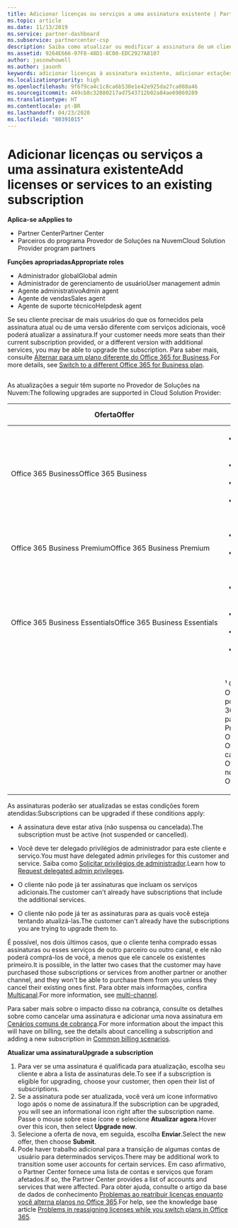 ```yaml
---
title: Adicionar licenças ou serviços a uma assinatura existente | Partner Center
ms.topic: article
ms.date: 11/13/2019
ms.service: partner-dashboard
ms.subservice: partnercenter-csp
description: Saiba como atualizar ou modificar a assinatura de um cliente, como adicionar mais licenças ou estações ou migrar para outra versão com outros serviços.
ms.assetid: 9264E666-97F8-48D1-8C00-EDC2927A8107
author: jasonwhowell
ms.author: jasonh
keywords: adicionar licenças à assinatura existente, adicionar estações à assinatura existente, modificar uma assinatura, alterar uma assinatura, comprar mais licenças para um cliente
ms.localizationpriority: high
ms.openlocfilehash: 9f6f9ca4c1c8ca6b530e1e42e925da27ca088a46
ms.sourcegitcommit: 449cb8c32880217ad7543712b02a84ae69869289
ms.translationtype: HT
ms.contentlocale: pt-BR
ms.lasthandoff: 04/23/2020
ms.locfileid: "80391015"
---
```

# <a name="add-licenses-or-services-to-an-existing-subscription"></a><span data-ttu-id="02651-104">Adicionar licenças ou serviços a uma assinatura existente</span><span class="sxs-lookup"><span data-stu-id="02651-104">Add licenses or services to an existing subscription</span></span>

<span data-ttu-id="02651-105">**Aplica-se a**</span><span class="sxs-lookup"><span data-stu-id="02651-105">**Applies to**</span></span>

- <span data-ttu-id="02651-106">Partner Center</span><span class="sxs-lookup"><span data-stu-id="02651-106">Partner Center</span></span>
- <span data-ttu-id="02651-107">Parceiros do programa Provedor de Soluções na Nuvem</span><span class="sxs-lookup"><span data-stu-id="02651-107">Cloud Solution Provider program partners</span></span>

<span data-ttu-id="02651-108">**Funções apropriadas**</span><span class="sxs-lookup"><span data-stu-id="02651-108">**Appropriate roles**</span></span>

- <span data-ttu-id="02651-109">Administrador global</span><span class="sxs-lookup"><span data-stu-id="02651-109">Global admin</span></span>
- <span data-ttu-id="02651-110">Administrador de gerenciamento de usuário</span><span class="sxs-lookup"><span data-stu-id="02651-110">User management admin</span></span>
- <span data-ttu-id="02651-111">Agente administrativo</span><span class="sxs-lookup"><span data-stu-id="02651-111">Admin agent</span></span>
- <span data-ttu-id="02651-112">Agente de vendas</span><span class="sxs-lookup"><span data-stu-id="02651-112">Sales agent</span></span>
- <span data-ttu-id="02651-113">Agente de suporte técnico</span><span class="sxs-lookup"><span data-stu-id="02651-113">Helpdesk agent</span></span>

<span data-ttu-id="02651-114">Se seu cliente precisar de mais usuários do que os fornecidos pela assinatura atual ou de uma versão diferente com serviços adicionais, você poderá atualizar a assinatura.</span><span class="sxs-lookup"><span data-stu-id="02651-114">If your customer needs more seats than their current subscription provided, or a different version with additional services, you may be able to upgrade the subscription.</span></span> <span data-ttu-id="02651-115">Para saber mais, consulte [Alternar para um plano diferente do Office 365 for Business](https://go.microsoft.com/fwlink/p/?LinkId=723577).</span><span class="sxs-lookup"><span data-stu-id="02651-115">For more details, see [Switch to a different Office 365 for Business plan](https://go.microsoft.com/fwlink/p/?LinkId=723577).</span></span>

## <a href="" id="upgradesubscription"></a>


<span data-ttu-id="02651-116">As atualizações a seguir têm suporte no Provedor de Soluções na Nuvem:</span><span class="sxs-lookup"><span data-stu-id="02651-116">The following upgrades are supported in Cloud Solution Provider:</span></span>

<table>
<colgroup>
<col width="50%" />
<col width="50%" />
</colgroup>
<thead>
<tr class="header">
<th><span data-ttu-id="02651-117">Oferta</span><span class="sxs-lookup"><span data-stu-id="02651-117">Offer</span></span></th>
<th><span data-ttu-id="02651-118">Possíveis atualizações</span><span class="sxs-lookup"><span data-stu-id="02651-118">Possible upgrades</span></span></th>
</tr>
</thead>
<tbody>
<tr class="odd">
<td><span data-ttu-id="02651-119">Office 365 Business</span><span class="sxs-lookup"><span data-stu-id="02651-119">Office 365 Business</span></span></td>
<td><ul>
<li><span data-ttu-id="02651-120">Office 365 Business Premium¹</span><span class="sxs-lookup"><span data-stu-id="02651-120">Office 365 Business Premium¹</span></span></li>
<li><span data-ttu-id="02651-121">Office 365 ProPlus</span><span class="sxs-lookup"><span data-stu-id="02651-121">Office 365 ProPlus</span></span></li>
<li><span data-ttu-id="02651-122">Office 365 Enterprise E3</span><span class="sxs-lookup"><span data-stu-id="02651-122">Office 365 Enterprise E3</span></span></li>
<li><span data-ttu-id="02651-123">Office 365 Enterprise E5</span><span class="sxs-lookup"><span data-stu-id="02651-123">Office 365 Enterprise E5</span></span></li>
</ul></td>
</tr>
<tr class="even">
<td><span data-ttu-id="02651-124">Office 365 Business Premium</span><span class="sxs-lookup"><span data-stu-id="02651-124">Office 365 Business Premium</span></span></td>
<td><ul>
<li><span data-ttu-id="02651-125">Office 365 Enterprise E3</span><span class="sxs-lookup"><span data-stu-id="02651-125">Office 365 Enterprise E3</span></span></li>
<li><span data-ttu-id="02651-126">Office 365 Enterprise E5</span><span class="sxs-lookup"><span data-stu-id="02651-126">Office 365 Enterprise E5</span></span></li>
</ul></td>
</tr>
<tr class="odd">
<td><span data-ttu-id="02651-127">Office 365 Business Essentials</span><span class="sxs-lookup"><span data-stu-id="02651-127">Office 365 Business Essentials</span></span></td>
<td><ul>
<li><span data-ttu-id="02651-128">Office 365 Business Premium¹</span><span class="sxs-lookup"><span data-stu-id="02651-128">Office 365 Business Premium¹</span></span></li>
<li><span data-ttu-id="02651-129">Office 365 Enterprise E1</span><span class="sxs-lookup"><span data-stu-id="02651-129">Office 365 Enterprise E1</span></span></li>
<li><span data-ttu-id="02651-130">Office 365 Enterprise E3</span><span class="sxs-lookup"><span data-stu-id="02651-130">Office 365 Enterprise E3</span></span></li>
<li><span data-ttu-id="02651-131">Office 365 Enterprise E5</span><span class="sxs-lookup"><span data-stu-id="02651-131">Office 365 Enterprise E5</span></span></li>
</ul></td>
</tr>
<tr class="even">
<td></td>
<td><p><span data-ttu-id="02651-132">¹ O Office 365 Business Índia e o Office 365 Business Essentials Índia podem ser atualizados para o Office 365 Business Premium Índia, não para o Office 365 Business Premium.</span><span class="sxs-lookup"><span data-stu-id="02651-132">¹ Office 365 Business India and Office 365 Business Essentials India can be upgraded to Office 365 Business Premium India, not to Office 365 Business Premium.</span></span></p></td>
</tr>
</tbody>
</table>

<span data-ttu-id="02651-133">As assinaturas poderão ser atualizadas se estas condições forem atendidas:</span><span class="sxs-lookup"><span data-stu-id="02651-133">Subscriptions can be upgraded if these conditions apply:</span></span>

-   <span data-ttu-id="02651-134">A assinatura deve estar ativa (não suspensa ou cancelada).</span><span class="sxs-lookup"><span data-stu-id="02651-134">The subscription must be active (not suspended or cancelled).</span></span>

-   <span data-ttu-id="02651-135">Você deve ter delegado privilégios de administrador para este cliente e serviço.</span><span class="sxs-lookup"><span data-stu-id="02651-135">You must have delegated admin privileges for this customer and service.</span></span> <span data-ttu-id="02651-136">Saiba como [Solicitar privilégios de administrador](request-a-relationship-with-a-customer.md).</span><span class="sxs-lookup"><span data-stu-id="02651-136">Learn how to [Request delegated admin privileges](request-a-relationship-with-a-customer.md).</span></span>

-   <span data-ttu-id="02651-137">O cliente não pode já ter assinaturas que incluam os serviços adicionais.</span><span class="sxs-lookup"><span data-stu-id="02651-137">The customer can't already have subscriptions that include the additional services.</span></span>

-   <span data-ttu-id="02651-138">O cliente não pode já ter as assinaturas para as quais você esteja tentando atualizá-las.</span><span class="sxs-lookup"><span data-stu-id="02651-138">The customer can't already have the subscriptions you are trying to upgrade them to.</span></span>

<span data-ttu-id="02651-139">É possível, nos dois últimos casos, que o cliente tenha comprado essas assinaturas ou esses serviços de outro parceiro ou outro canal, e ele não poderá comprá-los de você, a menos que ele cancele os existentes primeiro.</span><span class="sxs-lookup"><span data-stu-id="02651-139">It is possible, in the latter two cases that the customer may have purchased those subscriptions or services from another partner or another channel, and they won't be able to purchase them from you unless they cancel their existing ones first.</span></span> <span data-ttu-id="02651-140">Para obter mais informações, confira [Multicanal](multichannel.md).</span><span class="sxs-lookup"><span data-stu-id="02651-140">For more information, see [multi-channel](multichannel.md).</span></span>

<span data-ttu-id="02651-141">Para saber mais sobre o impacto disso na cobrança, consulte os detalhes sobre como cancelar uma assinatura e adicionar uma nova assinatura em [Cenários comuns de cobrança](common-billing-scenarios.md).</span><span class="sxs-lookup"><span data-stu-id="02651-141">For more information about the impact this will have on billing, see the details about cancelling a subscription and adding a new subscription in [Common billing scenarios](common-billing-scenarios.md).</span></span>

<span data-ttu-id="02651-142">**Atualizar uma assinatura**</span><span class="sxs-lookup"><span data-stu-id="02651-142">**Upgrade a subscription**</span></span>

1.  <span data-ttu-id="02651-143">Para ver se uma assinatura é qualificada para atualização, escolha seu cliente e abra a lista de assinaturas dele.</span><span class="sxs-lookup"><span data-stu-id="02651-143">To see if a subscription is eligible for upgrading, choose your customer, then open their list of subscriptions.</span></span>
2.  <span data-ttu-id="02651-144">Se a assinatura pode ser atualizada, você verá um ícone informativo logo após o nome de assinatura.</span><span class="sxs-lookup"><span data-stu-id="02651-144">If the subscription can be upgraded, you will see an informational icon right after the subscription name.</span></span> <span data-ttu-id="02651-145">Passe o mouse sobre esse ícone e selecione **Atualizar agora**.</span><span class="sxs-lookup"><span data-stu-id="02651-145">Hover over this icon, then select **Upgrade now**.</span></span>
3.  <span data-ttu-id="02651-146">Selecione a oferta de nova, em seguida, escolha **Enviar**.</span><span class="sxs-lookup"><span data-stu-id="02651-146">Select the new offer, then choose **Submit**.</span></span>
4.  <span data-ttu-id="02651-147">Pode haver trabalho adicional para a transição de algumas contas de usuário para determinados serviços.</span><span class="sxs-lookup"><span data-stu-id="02651-147">There may be additional work to transition some user accounts for certain services.</span></span> <span data-ttu-id="02651-148">Em caso afirmativo, o Partner Center fornece uma lista de contas e serviços que foram afetados.</span><span class="sxs-lookup"><span data-stu-id="02651-148">If so, the Partner Center provides a list of accounts and services that were affected.</span></span> <span data-ttu-id="02651-149">Para obter ajuda, consulte o artigo da base de dados de conhecimento [Problemas ao reatribuir licenças enquanto você alterna planos no Office 365](https://go.microsoft.com/fwlink/p/?LinkId=723576).</span><span class="sxs-lookup"><span data-stu-id="02651-149">For help, see the knowledge base article [Problems in reassigning licenses while you switch plans in Office 365](https://go.microsoft.com/fwlink/p/?LinkId=723576).</span></span>

 

 



